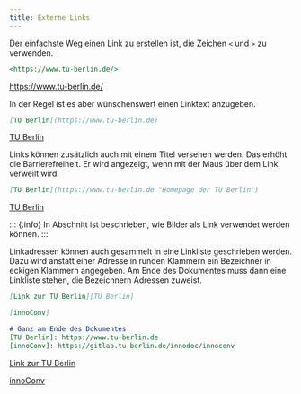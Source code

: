 ```yaml
---
title: Externe Links
---
```


Der einfachste Weg einen Link zu erstellen ist, die Zeichen `<` und `>` zu
verwenden.

```markdown
<https://www.tu-berlin.de/>
```

<https://www.tu-berlin.de/>

In der Regel ist es aber wünschenswert einen Linktext anzugeben.

```markdown
[TU Berlin](https://www.tu-berlin.de)
```

[TU Berlin](https://www.tu-berlin.de)

Links können zusätzlich auch mit einem Titel versehen werden. Das erhöht die
Barrierefreiheit. Er wird angezeigt, wenn mit der Maus über dem Link verweilt
wird.

```markdown
[TU Berlin](https://www.tu-berlin.de "Homepage der TU Berlin")
```

[TU Berlin](https://www.tu-berlin.de "Homepage der TU Berlin")

::: {.info}
In Abschnitt [](/section/02-elements/07-media#bilder-als-links)
ist beschrieben, wie Bilder als Link verwendet werden können.
:::

Linkadressen können auch gesammelt in eine Linkliste geschrieben werden.
Dazu wird anstatt einer Adresse in runden Klammern ein Bezeichner in eckigen
Klammern angegeben. Am Ende des Dokumentes muss dann eine Linkliste
stehen, die Bezeichnern Adressen zuweist.

```markdown
[Link zur TU Berlin][TU Berlin]

[innoConv]

# Ganz am Ende des Dokumentes
[TU Berlin]: https://www.tu-berlin.de
[innoConv]: https://gitlab.tu-berlin.de/innodoc/innoconv
```

[Link zur TU Berlin][TU Berlin]

[innoConv]

[TU Berlin]: https://www.tu-berlin.de
[innoConv]: https://gitlab.tu-berlin.de/innodoc/innoconv
